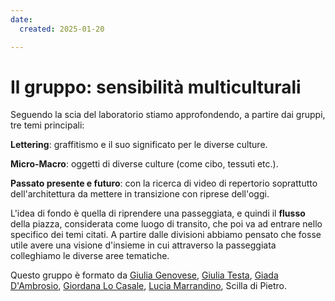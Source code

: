 ```yaml
---
date:
  created: 2025-01-20

---
```


# Il gruppo: sensibilità multiculturali

Seguendo la scia del laboratorio stiamo approfondendo, a partire dai gruppi, tre temi principali:
 
**Lettering**: graffitismo e il suo significato per le diverse culture.
 
**Micro-Macro**: oggetti di diverse culture (come cibo, tessuti etc.).
 
**Passato presente e futuro**: con la ricerca di video di repertorio soprattutto dell'architettura da mettere in transizione con riprese dell'oggi.
 
L'idea di fondo è quella di riprendere una passeggiata, e quindi il **flusso** della piazza, considerata come luogo di transito, che poi va ad entrare nello specifico dei temi citati. 
A partire dalle divisioni abbiamo pensato che fosse utile avere una visione d'insieme in cui attraverso la passeggiata colleghiamo le diverse aree tematiche. 

Questo gruppo è formato da [Giulia Genovese](https://giulia-genovese.github.io/imparandomkdocs/), [Giulia Testa](https://giuliagenevieve.github.io/nina//), [Giada D'Ambrosio](https://giadadamb.github.io/nuovoprog/), [Giordana Lo Casale](https://giordanaaa.github.io/website-2.0/), [Lucia Marrandino](https://luciam-hub.github.io/grillo2/), Scilla di Pietro.
